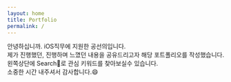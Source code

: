 ```yaml
---
layout: home
title: Portfolio
permalink: /
---
```


안녕하십니까. iOS직무에 지원한 공선의입니다.<br/>
제가 진행했던, 진행하며 느꼈던 내용을 공유드리고자 해당 포트폴리오를 작성했습니다.<br/>
왼쪽상단에 Search:mag_right:로 관심 키워드를 찾아보실수 있습니다.<br/>
소중한 시간 내주셔서 감사합니다.:smile:<br/>
